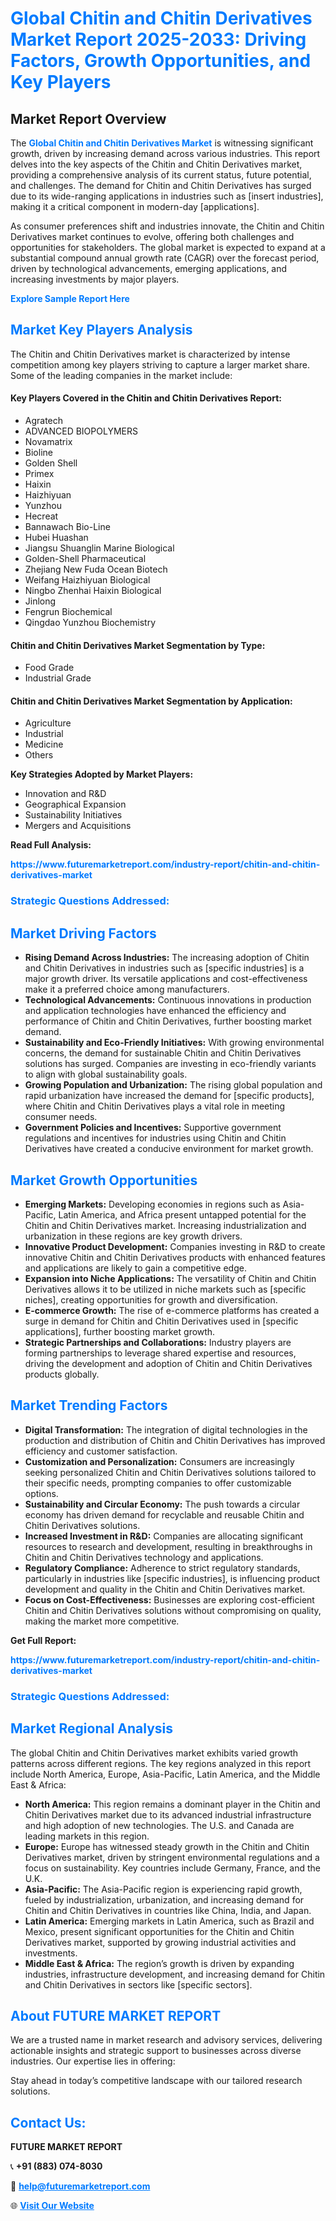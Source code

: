 <h1 style="color: #007BFF;">Global Chitin and Chitin Derivatives Market Report 2025-2033: Driving Factors, Growth Opportunities, and Key Players</h1>

<section id="overview">
<h2>Market Report Overview</h2>
<p>The <a href="https://www.futuremarketreport.com/industry-report/chitin-and-chitin-derivatives-market" style="color: #007BFF; text-decoration: none;"><strong>Global Chitin and Chitin Derivatives Market</strong></a> is witnessing significant growth, driven by increasing demand across various industries. This report delves into the key aspects of the Chitin and Chitin Derivatives market, providing a comprehensive analysis of its current status, future potential, and challenges. The demand for Chitin and Chitin Derivatives has surged due to its wide-ranging applications in industries such as [insert industries], making it a critical component in modern-day [applications].</p>
<p>As consumer preferences shift and industries innovate, the Chitin and Chitin Derivatives market continues to evolve, offering both challenges and opportunities for stakeholders. The global market is expected to expand at a substantial compound annual growth rate (CAGR) over the forecast period, driven by technological advancements, emerging applications, and increasing investments by major players.</p>
</section>

<section id="overview">
<p><a href="https://www.futuremarketreport.com/request-sample/reportId=91163" style="color: #007BFF; text-decoration: none;"><strong>Explore Sample Report Here</strong></a></p>
</section>

<section id="key-players">
<h2 style="color: #007BFF;">Market Key Players Analysis</h2>
<p>The Chitin and Chitin Derivatives market is characterized by intense competition among key players striving to capture a larger market share. Some of the leading companies in the market include:</p>
<h4>Key Players Covered in the Chitin and Chitin Derivatives Report:</h4>
<ul><li>Agratech</li><li>ADVANCED BIOPOLYMERS</li><li>Novamatrix</li><li>Bioline</li><li>Golden Shell</li><li>Primex</li><li>Haixin</li><li>Haizhiyuan</li><li>Yunzhou</li><li>Hecreat</li><li>Bannawach Bio-Line</li><li>Hubei Huashan</li><li>Jiangsu Shuanglin Marine Biological</li><li>Golden-Shell Pharmaceutical</li><li>Zhejiang New Fuda Ocean Biotech</li><li>Weifang Haizhiyuan Biological</li><li>Ningbo Zhenhai Haixin Biological</li><li>Jinlong</li><li>Fengrun Biochemical</li><li>Qingdao Yunzhou Biochemistry</li></ul>
<h4>Chitin and Chitin Derivatives Market Segmentation by Type:</h4>
<ul><li>Food Grade</li><li>Industrial Grade</li></ul>

<h4>Chitin and Chitin Derivatives Market Segmentation by Application:</h4>
<ul><li>Agriculture</li><li>Industrial</li><li>Medicine</li><li>Others</li></ul>
<p><strong>Key Strategies Adopted by Market Players:</strong></p>
<ul>
<li>Innovation and R&D</li>
<li>Geographical Expansion</li>
<li>Sustainability Initiatives</li>
<li>Mergers and Acquisitions</li>
</ul>
</section>

<section>
<p><strong>Read Full Analysis: </strong></p><a href="https://www.futuremarketreport.com/industry-report/chitin-and-chitin-derivatives-market" style="color: #007BFF; text-decoration: none;"><strong>https://www.futuremarketreport.com/industry-report/chitin-and-chitin-derivatives-market</strong></a>
<h3 style="color: #007BFF;">Strategic Questions Addressed:</h3>
</section>

<section id="driving-factors">
<h2 style="color: #007BFF;">Market Driving Factors</h2>
<ul>
<li><strong>Rising Demand Across Industries:</strong> The increasing adoption of Chitin and Chitin Derivatives in industries such as [specific industries] is a major growth driver. Its versatile applications and cost-effectiveness make it a preferred choice among manufacturers.</li>
<li><strong>Technological Advancements:</strong> Continuous innovations in production and application technologies have enhanced the efficiency and performance of Chitin and Chitin Derivatives, further boosting market demand.</li>
<li><strong>Sustainability and Eco-Friendly Initiatives:</strong> With growing environmental concerns, the demand for sustainable Chitin and Chitin Derivatives solutions has surged. Companies are investing in eco-friendly variants to align with global sustainability goals.</li>
<li><strong>Growing Population and Urbanization:</strong> The rising global population and rapid urbanization have increased the demand for [specific products], where Chitin and Chitin Derivatives plays a vital role in meeting consumer needs.</li>
<li><strong>Government Policies and Incentives:</strong> Supportive government regulations and incentives for industries using Chitin and Chitin Derivatives have created a conducive environment for market growth.</li>
</ul>
</section>

<section id="growth-opportunities">
<h2 style="color: #007BFF;">Market Growth Opportunities</h2>
<ul>
<li><strong>Emerging Markets:</strong> Developing economies in regions such as Asia-Pacific, Latin America, and Africa present untapped potential for the Chitin and Chitin Derivatives market. Increasing industrialization and urbanization in these regions are key growth drivers.</li>
<li><strong>Innovative Product Development:</strong> Companies investing in R&D to create innovative Chitin and Chitin Derivatives products with enhanced features and applications are likely to gain a competitive edge.</li>
<li><strong>Expansion into Niche Applications:</strong> The versatility of Chitin and Chitin Derivatives allows it to be utilized in niche markets such as [specific niches], creating opportunities for growth and diversification.</li>
<li><strong>E-commerce Growth:</strong> The rise of e-commerce platforms has created a surge in demand for Chitin and Chitin Derivatives used in [specific applications], further boosting market growth.</li>
<li><strong>Strategic Partnerships and Collaborations:</strong> Industry players are forming partnerships to leverage shared expertise and resources, driving the development and adoption of Chitin and Chitin Derivatives products globally.</li>
</ul>
</section>

<section id="trending-factors">
<h2 style="color: #007BFF;">Market Trending Factors</h2>
<ul>
<li><strong>Digital Transformation:</strong> The integration of digital technologies in the production and distribution of Chitin and Chitin Derivatives has improved efficiency and customer satisfaction.</li>
<li><strong>Customization and Personalization:</strong> Consumers are increasingly seeking personalized Chitin and Chitin Derivatives solutions tailored to their specific needs, prompting companies to offer customizable options.</li>
<li><strong>Sustainability and Circular Economy:</strong> The push towards a circular economy has driven demand for recyclable and reusable Chitin and Chitin Derivatives solutions.</li>
<li><strong>Increased Investment in R&D:</strong> Companies are allocating significant resources to research and development, resulting in breakthroughs in Chitin and Chitin Derivatives technology and applications.</li>
<li><strong>Regulatory Compliance:</strong> Adherence to strict regulatory standards, particularly in industries like [specific industries], is influencing product development and quality in the Chitin and Chitin Derivatives market.</li>
<li><strong>Focus on Cost-Effectiveness:</strong> Businesses are exploring cost-efficient Chitin and Chitin Derivatives solutions without compromising on quality, making the market more competitive.</li>
</ul>
</section>

<section>
<p><strong>Get Full Report: </strong></p><a href="https://www.futuremarketreport.com/industry-report/chitin-and-chitin-derivatives-market" style="color: #007BFF; text-decoration: none;"><strong>https://www.futuremarketreport.com/industry-report/chitin-and-chitin-derivatives-market</strong></a>
<h3 style="color: #007BFF;">Strategic Questions Addressed:</h3>
</section>


<section id="regional-analysis">
<h2 style="color: #007BFF;">Market Regional Analysis</h2>
<p>The global Chitin and Chitin Derivatives market exhibits varied growth patterns across different regions. The key regions analyzed in this report include North America, Europe, Asia-Pacific, Latin America, and the Middle East & Africa:</p>
<ul>
<li><strong>North America:</strong> This region remains a dominant player in the Chitin and Chitin Derivatives market due to its advanced industrial infrastructure and high adoption of new technologies. The U.S. and Canada are leading markets in this region.</li>
<li><strong>Europe:</strong> Europe has witnessed steady growth in the Chitin and Chitin Derivatives market, driven by stringent environmental regulations and a focus on sustainability. Key countries include Germany, France, and the U.K.</li>
<li><strong>Asia-Pacific:</strong> The Asia-Pacific region is experiencing rapid growth, fueled by industrialization, urbanization, and increasing demand for Chitin and Chitin Derivatives in countries like China, India, and Japan.</li>
<li><strong>Latin America:</strong> Emerging markets in Latin America, such as Brazil and Mexico, present significant opportunities for the Chitin and Chitin Derivatives market, supported by growing industrial activities and investments.</li>
<li><strong>Middle East & Africa:</strong> The region’s growth is driven by expanding industries, infrastructure development, and increasing demand for Chitin and Chitin Derivatives in sectors like [specific sectors].</li>
</ul>
</section>

<footer>
<h2 style="color: #007BFF;">About FUTURE MARKET REPORT</h2>
<p>We are a trusted name in market research and advisory services, delivering actionable insights and strategic support to businesses across diverse industries. Our expertise lies in offering:</p>

<p>Stay ahead in today’s competitive landscape with our tailored research solutions.</p>

<h2 style="color: #007BFF;">Contact Us:</h2>
<p><strong>FUTURE MARKET REPORT</strong></p>
<p>📞 <strong>+91 (883) 074-8030</strong></p>
<p>📧 <strong><a href="mailto:help@futuremarketreport.com" style="color: #007BFF;">help@futuremarketreport.com</a></strong></p>
<p>🌐 <strong><a href="https://www.futuremarketreport.com/" style="color: #007BFF;">Visit Our Website</a></strong></p>
</footer>